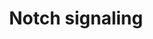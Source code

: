 ---
annotations:
- id: PW:0000204
  parent: signaling pathway
  type: Pathway Ontology
  value: Notch signaling pathway
authors:
- 169.230.77.174
- MaintBot
- AlexanderPico
- Thomas
- Khanspers
- Nsalomonis
- Fehrhart
- Egonw
- Eweitz
citedin:
- link: PMC9099719
  title: Tumour Stem Cells in Breast Cancer (2022)
communities:
- CPTAC
- PancCanNet
- PancCanNet
description: The Notch signaling pathway is an evolutionarily conserved, intercellular
  signaling mechanism essential for proper embryonic development in all metazoan organisms
  in the Animal kingdom. The Notch proteins (Notch1-Notch4 in vertebrates) are single-pass
  receptors that are activated by the Delta (or Delta-like) and Jagged/Serrate families
  of membrane-bound ligands. They are transported to the plasma membrane as cleaved,
  but otherwise intact polypeptides. Interaction with ligand leads to two additional
  proteolytic cleavages that liberate the Notch intracellular domain (NICD) from the
  plasma membrane. The NICD translocates to the nucleus, where it forms a complex
  with the DNA binding protein CSL, displacing a histone deacetylase (HDAc)-co-repressor
  (CoR) complex from CSL. Components of an activation complex, such as MAML1 and histone
  acetyltransferases (HATs), are recruited to the NICD-CSL complex, leading to the
  transcriptional activation of Notch target genes.  Proteins on this pathway have
  targeted assays available via the [https://assays.cancer.gov/available_assays?wp_id=WP268
  CPTAC Assay Portal].
last-edited: 2023-04-23
ndex: 960d57b4-8b60-11eb-9e72-0ac135e8bacf
organisms:
- Homo sapiens
redirect_from:
- /index.php/Pathway:WP268
- /instance/WP268
- /instance/WP268_r126344
revision: r126344
schema-jsonld:
- '@context': https://schema.org/
  '@id': https://wikipathways.github.io/pathways/WP268.html
  '@type': Dataset
  creator:
    '@type': Organization
    name: WikiPathways
  description: The Notch signaling pathway is an evolutionarily conserved, intercellular
    signaling mechanism essential for proper embryonic development in all metazoan
    organisms in the Animal kingdom. The Notch proteins (Notch1-Notch4 in vertebrates)
    are single-pass receptors that are activated by the Delta (or Delta-like) and
    Jagged/Serrate families of membrane-bound ligands. They are transported to the
    plasma membrane as cleaved, but otherwise intact polypeptides. Interaction with
    ligand leads to two additional proteolytic cleavages that liberate the Notch intracellular
    domain (NICD) from the plasma membrane. The NICD translocates to the nucleus,
    where it forms a complex with the DNA binding protein CSL, displacing a histone
    deacetylase (HDAc)-co-repressor (CoR) complex from CSL. Components of an activation
    complex, such as MAML1 and histone acetyltransferases (HATs), are recruited to
    the NICD-CSL complex, leading to the transcriptional activation of Notch target
    genes.  Proteins on this pathway have targeted assays available via the [https://assays.cancer.gov/available_assays?wp_id=WP268
    CPTAC Assay Portal].
  keywords:
  - ADAM17
  - APH1A
  - APH1B
  - CIR
  - CREBBP
  - CTBP1
  - CTBP2
  - DLL1
  - DLL3
  - DLL4
  - DNA
  - DTX1
  - DTX2
  - DTX3
  - DTX3L
  - DTX4
  - DVL1
  - DVL2
  - DVL3
  - GCN5L2
  - HDAC1
  - HDAC2
  - HES1
  - HES5
  - JAG1
  - JAG2
  - LFNG
  - MAML1
  - MAML3
  - MFNG
  - NCOR2
  - NCSTN
  - NICD
  - NOTCH1
  - NOTCH2
  - NOTCH3
  - NOTCH4
  - NUMB
  - NUMBL
  - PCAF
  - PSEN1
  - PSEN2
  - PTCRA
  - RBPJ
  - RBPSUHL
  - RFNG
  - SKIP
  - TNF
  license: CC0
  name: Notch signaling
seo: CreativeWork
title: Notch signaling
wpid: WP268
---